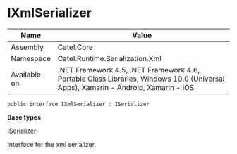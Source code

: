 

# IXmlSerializer

Name|Value
---|---
Assembly|Catel.Core
Namespace|Catel.Runtime.Serialization.Xml
Available on|.NET Framework 4.5, .NET Framework 4.6, Portable Class Libraries, Windows 10.0 (Universal Apps), Xamarin - Android, Xamarin - iOS

```
public interface IXmlSerializer : ISerializer
```

**Base types**

[ISerializer](/Catel.Core\Catel\Runtime\Serialization\ISerializer.md)


Interface for the xml serializer.




